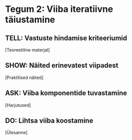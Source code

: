 # Tegum 2: Viiba iteratiivne täiustamine

## TELL: Vastuste hindamise kriteeriumid
[Teoreetiline materjal]

## SHOW: Näited erinevatest viipadest
[Praktilised näited]

## ASK: Viiba komponentide tuvastamine
[Harjutused]

## DO: Lihtsa viiba koostamine
[Ülesanne]